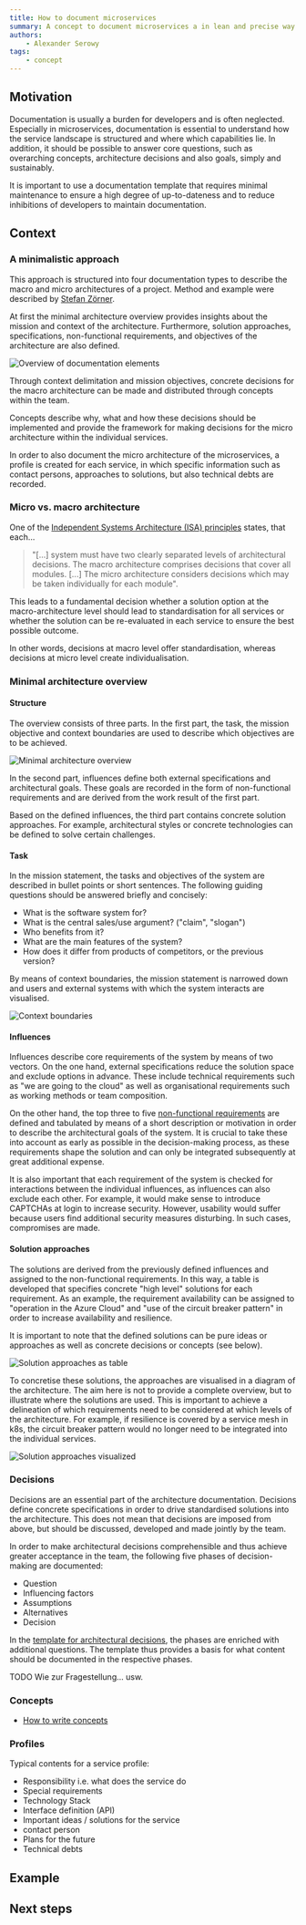 ```yaml
---
title: How to document microservices
summary: A concept to document microservices a in lean and precise way.
authors:
    - Alexander Serowy
tags:
    - concept
---
```


## Motivation

Documentation is usually a burden for developers and is often neglected. Especially in microservices, documentation is essential to understand how the service landscape is structured and where which capabilities lie. In addition, it should be possible to answer core questions, such as overarching concepts, architecture decisions and also goals, simply and sustainably.

It is important to use a documentation template that requires minimal maintenance to ensure a high degree of up-to-dateness and to reduce inhibitions of developers to maintain documentation.

## Context

### A minimalistic approach

This approach is structured into four documentation types to describe the macro and micro architectures of a project. Method and example were described by [Stefan Zörner][1].

At first the minimal architecture overview provides insights about the mission and context of the architecture. Furthermore, solution approaches, specifications, non-functional requirements, and objectives of the architecture are also defined.  

![Overview of documentation elements](images/documenting_microservices_overview.png)

Through context delimitation and mission objectives, concrete decisions for the macro architecture can be made and distributed through concepts within the team.

Concepts describe why, what and how these decisions should be implemented and provide the framework for making decisions for the micro architecture within the individual services.

In order to also document the micro architecture of the microservices, a profile is created for each service, in which specific information such as contact persons, approaches to solutions, but also technical debts are recorded.

### Micro vs. macro architecture

One of the [Independent Systems Architecture (ISA) principles][2] states, that each...
> "[...] system must have two clearly separated levels of architectural decisions. The macro architecture comprises decisions that cover all modules. [...] The micro architecture considers decisions which may be taken individually for each module".

This leads to a fundamental decision whether a solution option at the macro-architecture level should lead to standardisation for all services or whether the solution can be re-evaluated in each service to ensure the best possible outcome.

In other words, decisions at macro level offer standardisation, whereas decisions at micro level create individualisation.

### Minimal architecture overview

#### Structure

The overview consists of three parts. In the first part, the task, the mission objective and context boundaries are used to describe which objectives are to be achieved.

![Minimal architecture overview](images/documenting_microservices_minimal_architecture_overview.png)

In the second part, influences define both external specifications and architectural goals. These goals are recorded in the form of non-functional requirements and are derived from the work result of the first part.

Based on the defined influences, the third part contains concrete solution approaches. For example, architectural styles or concrete technologies can be defined to solve certain challenges.

#### Task

In the mission statement, the tasks and objectives of the system are described in bullet points or short sentences. The following guiding questions should be answered briefly and concisely:

- What is the software system for?
- What is the central sales/use argument? ("claim", "slogan")
- Who benefits from it?
- What are the main features of the system?
- How does it differ from products of competitors, or the previous version?

By means of context boundaries, the mission statement is narrowed down and users and external systems with which the system interacts are visualised.

![Context boundaries](images/documenting_microservices_context_boundaries.png)

#### Influences

Influences describe core requirements of the system by means of two vectors. On the one hand, external specifications reduce the solution space and exclude options in advance. These include technical requirements such as "we are going to the cloud" as well as organisational requirements such as working methods or team composition.

On the other hand, the top three to five [non-functional requirements][3] are defined and tabulated by means of a short description or motivation in order to describe the architectural goals of the system. It is crucial to take these into account as early as possible in the decision-making process, as these requirements shape the solution and can only be integrated subsequently at great additional expense.

It is also important that each requirement of the system is checked for interactions between the individual influences, as influences can also exclude each other. For example, it would make sense to introduce CAPTCHAs at login to increase security. However, usability would suffer because users find additional security measures disturbing. In such cases, compromises are made.

#### Solution approaches

The solutions are derived from the previously defined influences and assigned to the non-functional requirements. In this way, a table is developed that specifies concrete "high level" solutions for each requirement. As an example, the requirement availability can be assigned to "operation in the Azure Cloud" and "use of the circuit breaker pattern" in order to increase availability and resilience.

It is important to note that the defined solutions can be pure ideas or approaches as well as concrete decisions or concepts (see below).

![Solution approaches as table](images/documenting_microservices_solution_approaches_table.png)

To concretise these solutions, the approaches are visualised in a diagram of the architecture. The aim here is not to provide a complete overview, but to illustrate where the solutions are used. This is important to achieve a delineation of which requirements need to be considered at which levels of the architecture. For example, if resilience is covered by a service mesh in k8s, the circuit breaker pattern would no longer need to be integrated into the individual services.

![Solution approaches visualized](images/documenting_microservices_solution_approaches_visualization.png)

### Decisions

Decisions are an essential part of the architecture documentation. Decisions define concrete specifications in order to drive standardised solutions into the architecture. This does not mean that decisions are imposed from above, but should be discussed, developed and made jointly by the team.

In order to make architectural decisions comprehensible and thus achieve greater acceptance in the team, the following five phases of decision-making are documented:

- Question
- Influencing factors
- Assumptions
- Alternatives
- Decision

In the [template for architectural decisions](templates/template_architectural_decisions.md), the phases are enriched with additional questions. The template thus provides a basis for what content should be documented in the respective phases.

TODO Wie zur Fragestellung... usw.

### Concepts

- [How to write concepts](write_concepts.md)

### Profiles

Typical contents for a service profile:

- Responsibility i.e. what does the service do
- Special requirements
- Technology Stack
- Interface definition (API)
- Important ideas / solutions for the service
- contact person
- Plans for the future
- Technical debts

## Example

## Next steps

[1]: <https://www.embarc.de/stefan-zoerner/> "Gut das ist? Umgekehrte Architekturbewertung eines Internetgiganten"
[2]: <https://isa-principles.org/> "Independent Systems Architecture principles"
[3]: <https://www.embarc.de/software-qualitaet-iso-25010/> "ISO, weshalb warum? Ist Software-Qualität Geschmackssache?"
